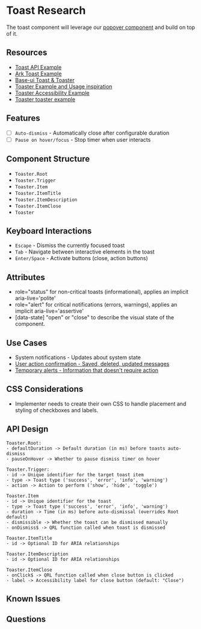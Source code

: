 # Toast Research
The toast component will leverage our [popover component](https://qwik.design/base/popover/) and build on top of it.

## Resources
- [Toast API Example](https://www.agnosui.dev/latest/api/react/headless/components/toast)
- [Ark Toast Example](https://ark-ui.com/docs/components/toast)
- [Base-ui Toast & Toaster](https://base-ui.com/react/components/toast)
- [Toaster Example and Usage inspiration](https://kobalte.dev/docs/core/components/toast)
- [Toaster Accessibility Example](https://www.radix-ui.com/primitives/docs/components/toast#accessibility)
- [Toaster toaster example](https://next.melt-ui.com/components/toaster)

## Features
- [ ] `Auto-dismiss` - Automatically close after configurable duration
- [ ] `Pause on hover/focus` - Stop timer when user interacts

## Component Structure
- `Toaster.Root` 
- `Toaster.Trigger`
- `Toaster.Item`
- `Toaster.ItemTitle`
- `Toaster.ItemDescription`
- `Toaster.ItemClose`
- `Toaster`

## Keyboard Interactions
- `Escape` - Dismiss the currently focused toast
- `Tab` - Navigate between interactive elements in the toast
- `Enter/Space` - Activate buttons (close, action buttons)

## Attributes
- role="status" for non-critical toasts (informational), applies an implicit aria-live='polite'
- role="alert" for critical notifications (errors, warnings), applies an implicit aria-live='assertive'
- [data-state] "open" or "close" to describe the visual state of the component.

## Use Cases
- System notifications - Updates about system state
- [User action confirmation - Saved, deleted, updated messages](https://cedar.rei.com/components/toast)
- [Temporary alerts - Information that doesn't require action](https://blueprintjs.com/docs/#core/components/toast)

## CSS Considerations
- Implementer needs to create their own CSS to handle placement and styling of checkboxes and labels.

## API Design
```
Toaster.Root:
- defaultDuration -> Default duration (in ms) before toasts auto-dismiss
- pauseOnHover -> Whether to pause dismiss timer on hover

Toaster.Trigger:
- id -> Unique identifier for the target toast item
- type -> Toast type ('success', 'error', 'info', 'warning')
- action -> Action to perform ('show', 'hide', 'toggle')

Toaster.Item
- id -> Unique identifier for the toast
- type -> Toast type ('success', 'error', 'info', 'warning')
- duration -> Time (in ms) before auto-dismissal (overrides Root default)
- dismissible -> Whether the toast can be dismissed manually
- onDismiss$ -> QRL function called when toast is dismissed

Toaster.ItemTitle
- id -> Optional ID for ARIA relationships

Toaster.ItemDescription
- id -> Optional ID for ARIA relationships

Toaster.ItemClose
- onClick$ -> QRL function called when close button is clicked
- label -> Accessibility label for close button (default: "Close")
```
## Known Issues

## Questions
